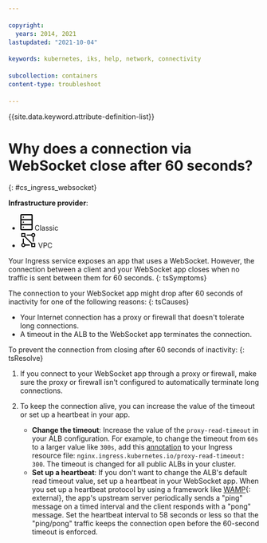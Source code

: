 ```yaml
---

copyright:
  years: 2014, 2021
lastupdated: "2021-10-04"

keywords: kubernetes, iks, help, network, connectivity

subcollection: containers
content-type: troubleshoot

---
```


{{site.data.keyword.attribute-definition-list}}

  

# Why does a connection via WebSocket close after 60 seconds?
{: #cs_ingress_websocket}

**Infrastructure provider**:
* ![Classic infrastructure provider icon.](images/icon-classic-2.svg) Classic
* ![VPC infrastructure provider icon.](images/icon-vpc-2.svg) VPC


Your Ingress service exposes an app that uses a WebSocket. However, the connection between a client and your WebSocket app closes when no traffic is sent between them for 60 seconds.
{: tsSymptoms}


The connection to your WebSocket app might drop after 60 seconds of inactivity for one of the following reasons:
{: tsCauses}

* Your Internet connection has a proxy or firewall that doesn't tolerate long connections.
* A timeout in the ALB to the WebSocket app terminates the connection.


To prevent the connection from closing after 60 seconds of inactivity:
{: tsResolve}

1. If you connect to your WebSocket app through a proxy or firewall, make sure the proxy or firewall isn't configured to automatically terminate long connections.

2. To keep the connection alive, you can increase the value of the timeout or set up a heartbeat in your app.
    * **Change the timeout**: Increase the value of the `proxy-read-timeout` in your ALB configuration. For example, to change the timeout from `60s` to a larger value like `300s`, add this [annotation](/docs/containers?topic=containers-comm-ingress-annotations#custom-connect-read-timeouts) to your Ingress resource file: `nginx.ingress.kubernetes.io/proxy-read-timeout: 300`. The timeout is changed for all public ALBs in your cluster.
    * **Set up a heartbeat**: If you don't want to change the ALB's default read timeout value, set up a heartbeat in your WebSocket app. When you set up a heartbeat protocol by using a framework like [WAMP](https://wamp-proto.org/){: external}, the app's upstream server periodically sends a "ping" message on a timed interval and the client responds with a "pong" message. Set the heartbeat interval to 58 seconds or less so that the "ping/pong" traffic keeps the connection open before the 60-second timeout is enforced.







